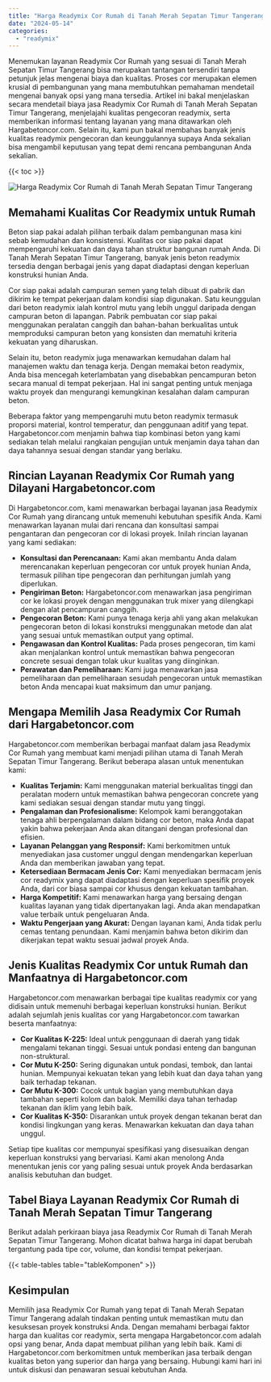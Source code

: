 ```yaml
---
title: "Harga Readymix Cor Rumah di Tanah Merah Sepatan Timur Tangerang"
date: "2024-05-14"
categories: 
  - "readymix"
---
```



Menemukan layanan Readymix Cor Rumah yang sesuai di Tanah Merah Sepatan Timur Tangerang bisa merupakan tantangan tersendiri tanpa petunjuk jelas mengenai biaya dan kualitas. Proses cor merupakan elemen krusial di pembangunan yang mana membutuhkan pemahaman mendetail mengenai banyak opsi yang mana tersedia. Artikel ini bakal menjelaskan secara mendetail biaya jasa Readymix Cor Rumah di Tanah Merah Sepatan Timur Tangerang, menjelajahi kualitas pengecoran readymix, serta memberikan informasi tentang layanan yang mana ditawarkan oleh Hargabetoncor.com. Selain itu, kami pun bakal membahas banyak jenis kualitas readymix pengecoran dan keunggulannya supaya Anda sekalian bisa mengambil keputusan yang tepat demi rencana pembangunan Anda sekalian.

{{< toc >}}

![Harga Readymix Cor Rumah di Tanah Merah Sepatan Timur Tangerang](https://hargareadymixid.github.io/hbc/readymix-hbc%20(33).png)

## Memahami Kualitas Cor Readymix untuk Rumah

Beton siap pakai adalah pilihan terbaik dalam pembangunan masa kini sebab kemudahan dan konsistensi. Kualitas cor siap pakai dapat mempengaruhi kekuatan dan daya tahan struktur bangunan rumah Anda. Di Tanah Merah Sepatan Timur Tangerang, banyak jenis beton readymix tersedia dengan berbagai jenis yang dapat diadaptasi dengan keperluan konstruksi hunian Anda.

Cor siap pakai adalah campuran semen yang telah dibuat di pabrik dan dikirim ke tempat pekerjaan dalam kondisi siap digunakan. Satu keunggulan dari beton readymix ialah kontrol mutu yang lebih unggul daripada dengan campuran beton di lapangan. Pabrik pembuatan cor siap pakai menggunakan peralatan canggih dan bahan-bahan berkualitas untuk memproduksi campuran beton yang konsisten dan mematuhi kriteria kekuatan yang diharuskan.

Selain itu, beton readymix juga menawarkan kemudahan dalam hal manajemen waktu dan tenaga kerja. Dengan memakai beton readymix, Anda bisa mencegah keterlambatan yang disebabkan pencampuran beton secara manual di tempat pekerjaan. Hal ini sangat penting untuk menjaga waktu proyek dan mengurangi kemungkinan kesalahan dalam campuran beton.

Beberapa faktor yang mempengaruhi mutu beton readymix termasuk proporsi material, kontrol temperatur, dan penggunaan aditif yang tepat. Hargabetoncor.com menjamin bahwa tiap kombinasi beton yang kami sediakan telah melalui rangkaian pengujian untuk menjamin daya tahan dan daya tahannya sesuai dengan standar yang berlaku.

## Rincian Layanan Readymix Cor Rumah yang Dilayani Hargabetoncor.com

Di Hargabetoncor.com, kami menawarkan berbagai layanan jasa Readymix Cor Rumah yang dirancang untuk memenuhi kebutuhan spesifik Anda. Kami menawarkan layanan mulai dari rencana dan konsultasi sampai pengantaran dan pengecoran cor di lokasi proyek. Inilah rincian layanan yang kami sediakan:

- **Konsultasi dan Perencanaan:** Kami akan membantu Anda dalam merencanakan keperluan pengecoran cor untuk proyek hunian Anda, termasuk pilihan tipe pengecoran dan perhitungan jumlah yang diperlukan.
- **Pengiriman Beton:** Hargabetoncor.com menawarkan jasa pengiriman cor ke lokasi proyek dengan menggunakan truk mixer yang dilengkapi dengan alat pencampuran canggih.
- **Pengecoran Beton:** Kami punya tenaga kerja ahli yang akan melakukan pengecoran beton di lokasi konstruksi menggunakan metode dan alat yang sesuai untuk memastikan output yang optimal.
- **Pengawasan dan Kontrol Kualitas:** Pada proses pengecoran, tim kami akan menjalankan kontrol untuk memastikan bahwa pengecoran concrete sesuai dengan tolak ukur kualitas yang diinginkan.
- **Perawatan dan Pemeliharaan:** Kami juga menawarkan jasa pemeliharaan dan pemeliharaan sesudah pengecoran untuk memastikan beton Anda mencapai kuat maksimum dan umur panjang.

## Mengapa Memilih Jasa Readymix Cor Rumah dari Hargabetoncor.com

Hargabetoncor.com memberikan berbagai manfaat dalam jasa Readymix Cor Rumah yang membuat kami menjadi pilihan utama di Tanah Merah Sepatan Timur Tangerang. Berikut beberapa alasan untuk menentukan kami:

- **Kualitas Terjamin:** Kami menggunakan material berkualitas tinggi dan peralatan modern untuk memastikan bahwa pengecoran concrete yang kami sediakan sesuai dengan standar mutu yang tinggi.
- **Pengalaman dan Profesionalisme:** Kelompok kami beranggotakan tenaga ahli berpengalaman dalam bidang cor beton, maka Anda dapat yakin bahwa pekerjaan Anda akan ditangani dengan profesional dan efisien.
- **Layanan Pelanggan yang Responsif:** Kami berkomitmen untuk menyediakan jasa customer unggul dengan mendengarkan keperluan Anda dan memberikan jawaban yang tepat.
- **Ketersediaan Bermacam Jenis Cor:** Kami menyediakan bermacam jenis cor readymix yang dapat diadaptasi dengan keperluan spesifik proyek Anda, dari cor biasa sampai cor khusus dengan kekuatan tambahan.
- **Harga Kompetitif:** Kami menawarkan harga yang bersaing dengan kualitas layanan yang tidak dipertanyakan lagi. Anda akan mendapatkan value terbaik untuk pengeluaran Anda.
- **Waktu Pengerjaan yang Akurat:** Dengan layanan kami, Anda tidak perlu cemas tentang penundaan. Kami menjamin bahwa beton dikirim dan dikerjakan tepat waktu sesuai jadwal proyek Anda.

## Jenis Kualitas Readymix Cor untuk Rumah dan Manfaatnya di Hargabetoncor.com

Hargabetoncor.com menawarkan berbagai tipe kualitas readymix cor yang didisain untuk memenuhi berbagai keperluan konstruksi hunian. Berikut adalah sejumlah jenis kualitas cor yang Hargabetoncor.com tawarkan beserta manfaatnya:

- **Cor Kualitas K-225:** Ideal untuk penggunaan di daerah yang tidak mengalami tekanan tinggi. Sesuai untuk pondasi enteng dan bangunan non-struktural.
- **Cor Mutu K-250:** Sering digunakan untuk pondasi, tembok, dan lantai hunian. Mempunyai kekuatan tekan yang lebih kuat dan daya tahan yang baik terhadap tekanan.
- **Cor Mutu K-300:** Cocok untuk bagian yang membutuhkan daya tambahan seperti kolom dan balok. Memiliki daya tahan terhadap tekanan dan iklim yang lebih baik.
- **Cor Kualitas K-350:** Disarankan untuk proyek dengan tekanan berat dan kondisi lingkungan yang keras. Menawarkan kekuatan dan daya tahan unggul.

Setiap tipe kualitas cor mempunyai spesifikasi yang disesuaikan dengan keperluan konstruksi yang bervariasi. Kami akan menolong Anda menentukan jenis cor yang paling sesuai untuk proyek Anda berdasarkan analisis kebutuhan dan budget.

## Tabel Biaya Layanan Readymix Cor Rumah di Tanah Merah Sepatan Timur Tangerang

Berikut adalah perkiraan biaya jasa Readymix Cor Rumah di Tanah Merah Sepatan Timur Tangerang. Mohon dicatat bahwa harga ini dapat berubah tergantung pada tipe cor, volume, dan kondisi tempat pekerjaan.

{{< table-tables table="tableKomponen" >}}

## Kesimpulan

Memilih jasa Readymix Cor Rumah yang tepat di Tanah Merah Sepatan Timur Tangerang adalah tindakan penting untuk memastikan mutu dan kesuksesan proyek konstruksi Anda. Dengan memahami berbagai faktor harga dan kualitas cor readymix, serta mengapa Hargabetoncor.com adalah opsi yang benar, Anda dapat membuat pilihan yang lebih baik. Kami di Hargabetoncor.com berkomitmen untuk memberikan jasa terbaik dengan kualitas beton yang superior dan harga yang bersaing. Hubungi kami hari ini untuk diskusi dan penawaran sesuai kebutuhan Anda.
